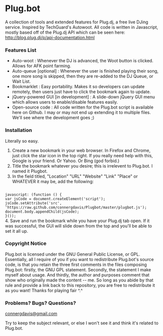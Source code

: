 # Plug.bot #

A collection of tools and extended features for Plug.dj, a free live DJing service.  Inspired by TechGuard's Autowoot.  All code is written in Javascript, mostly based off of the Plug.dj API which can be seen here:  http://blog.plug.dj/p/api-documentation.html


### Features List ###

+ Auto-woot  :  Whenever the DJ is advanced, the Woot button is clicked.  Allows for AFK point farming.
+ Auto-queue [optional]  :  Whenever the user is finished playing their song, one more song is skipped, then they are re-added to the DJ Queue, or Wait List.
+ Bookmarklet  :  Easy portability.  Makes it so developers can update remotely, then users just have to click the bookmark again to update.
+ jQuery-powered GUI [in development]  :  A slide-down jQuery GUI menu which allows users to enable/disable features easily.
+ Open-source code  :  All code written for the Plug.bot script is available here on Github.  I may or may not end up extending it to multiple files.  We'll see where the development goes ;)


### Installation ###

Literally so easy.

1.  Create a new bookmark in your web browser.  In Firefox and Chrome, just click the star icon in the top right.  If you really need help with this, Google is your friend.  Or Yahoo.  Or Bing (god forbid.)
2.  Title the bookmark whatever you desire;  this is irrelevent to Plug.bot.  I named it Plugbot.
3.  In the field titled, "Location" "URL" "Website" "Link" "Place" or WHATEVER it may be, add the following:
<code>
javascript: (function () {<br />var jsCode = document.createElement('script'); <br />jsCode.setAttribute('src', 'https://raw.github.com/connergdavis/Plugbot/master/plugbot.js'); <br />document.body.appendChild(jsCode); <br />}());
</code>
4.  Save and run the bookmark while you have your Plug.dj tab open.  If it was successful, the GUI will slide down from the top and you'll be able to set it all up.


### Copyright Notice ###

Plug.bot is licensed under the GNU General Public License, or GPL.  Essentially, all I require of you if you want to redistribute Plug.bot's source code, is that you retain the three first comments in the files composing Plug.bot:  firstly, the GNU GPL statement.  Secondly, the statement I make myself about usage.  And thirdly, the author and purposes comment that show who originally made the content -- me.  So long as you abide by that rule and provide a link back to this repository, you are free to redistribute it as you want!  Thanks for playing fair ^.^


### Problems? Bugs? Questions? ###

connergdavis@gmail.com

Try to keep the subject relevant, or else I won't see it and think it's related to Plug.bot.  